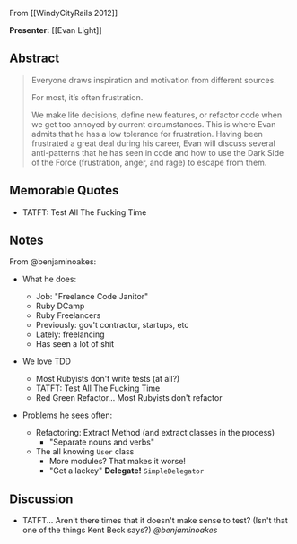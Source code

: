 From [[WindyCityRails 2012]]

**Presenter:** [[Evan Light]]

## Abstract

> Everyone draws inspiration and motivation from different sources.
> 
> For most, it’s often frustration.
> 
> We make life decisions, define new features, or refactor code when we get too annoyed by current circumstances. This is where Evan admits that he has a low tolerance for frustration. Having been frustrated a great deal during his career, Evan will discuss several anti-patterns that he has seen in code and how to use the Dark Side of the Force (frustration, anger, and rage) to escape from them.

## Memorable Quotes

* TATFT: Test All The Fucking Time

## Notes

From @benjaminoakes:

* What he does:
    * Job: "Freelance Code Janitor"
    * Ruby DCamp
    * Ruby Freelancers
    * Previously: gov't contractor, startups, etc
    * Lately: freelancing
    * Has seen a lot of shit

* We love TDD
    * Most Rubyists don't write tests (at all?)
    * TATFT: Test All The Fucking Time
    * Red Green Refactor... Most Rubyists don't refactor

* Problems he sees often:
    * Refactoring:  Extract Method (and extract classes in the process)
        * "Separate nouns and verbs"
    * The all knowing `User` class
        * More modules?  That makes it worse!
        * "Get a lackey"  **Delegate!**  `SimpleDelegator`

## Discussion

* TATFT... Aren't there times that it doesn't make sense to test?  (Isn't that one of the things Kent Beck says?)  _@benjaminoakes_
